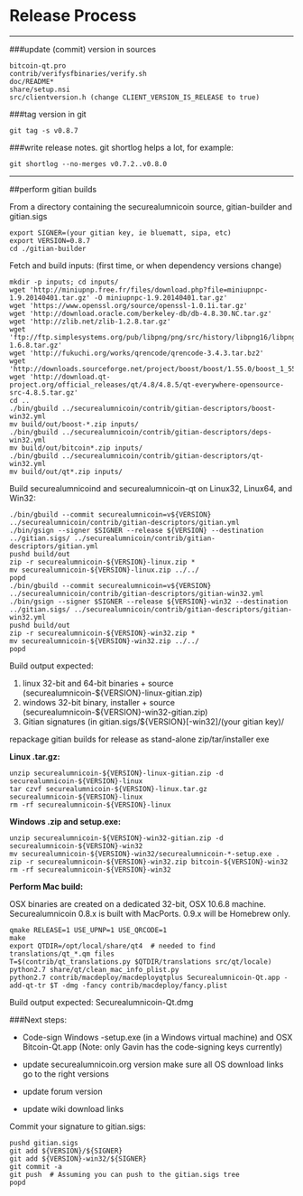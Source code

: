 Release Process
====================

* * *

###update (commit) version in sources


	bitcoin-qt.pro
	contrib/verifysfbinaries/verify.sh
	doc/README*
	share/setup.nsi
	src/clientversion.h (change CLIENT_VERSION_IS_RELEASE to true)

###tag version in git

	git tag -s v0.8.7

###write release notes. git shortlog helps a lot, for example:

	git shortlog --no-merges v0.7.2..v0.8.0

* * *

##perform gitian builds

 From a directory containing the securealumnicoin source, gitian-builder and gitian.sigs
  
	export SIGNER=(your gitian key, ie bluematt, sipa, etc)
	export VERSION=0.8.7
	cd ./gitian-builder

 Fetch and build inputs: (first time, or when dependency versions change)

	mkdir -p inputs; cd inputs/
	wget 'http://miniupnp.free.fr/files/download.php?file=miniupnpc-1.9.20140401.tar.gz' -O miniupnpc-1.9.20140401.tar.gz'
	wget 'https://www.openssl.org/source/openssl-1.0.1i.tar.gz'
	wget 'http://download.oracle.com/berkeley-db/db-4.8.30.NC.tar.gz'
	wget 'http://zlib.net/zlib-1.2.8.tar.gz'
	wget 'ftp://ftp.simplesystems.org/pub/libpng/png/src/history/libpng16/libpng-1.6.8.tar.gz'
	wget 'http://fukuchi.org/works/qrencode/qrencode-3.4.3.tar.bz2'
	wget 'http://downloads.sourceforge.net/project/boost/boost/1.55.0/boost_1_55_0.tar.bz2'
	wget 'http://download.qt-project.org/official_releases/qt/4.8/4.8.5/qt-everywhere-opensource-src-4.8.5.tar.gz'
	cd ..
	./bin/gbuild ../securealumnicoin/contrib/gitian-descriptors/boost-win32.yml
	mv build/out/boost-*.zip inputs/
	./bin/gbuild ../securealumnicoin/contrib/gitian-descriptors/deps-win32.yml
	mv build/out/bitcoin*.zip inputs/
	./bin/gbuild ../securealumnicoin/contrib/gitian-descriptors/qt-win32.yml
	mv build/out/qt*.zip inputs/

 Build securealumnicoind and securealumnicoin-qt on Linux32, Linux64, and Win32:
  
	./bin/gbuild --commit securealumnicoin=v${VERSION} ../securealumnicoin/contrib/gitian-descriptors/gitian.yml
	./bin/gsign --signer $SIGNER --release ${VERSION} --destination ../gitian.sigs/ ../securealumnicoin/contrib/gitian-descriptors/gitian.yml
	pushd build/out
	zip -r securealumnicoin-${VERSION}-linux.zip *
	mv securealumnicoin-${VERSION}-linux.zip ../../
	popd
	./bin/gbuild --commit securealumnicoin=v${VERSION} ../securealumnicoin/contrib/gitian-descriptors/gitian-win32.yml
	./bin/gsign --signer $SIGNER --release ${VERSION}-win32 --destination ../gitian.sigs/ ../securealumnicoin/contrib/gitian-descriptors/gitian-win32.yml
	pushd build/out
	zip -r securealumnicoin-${VERSION}-win32.zip *
	mv securealumnicoin-${VERSION}-win32.zip ../../
	popd

  Build output expected:

  1. linux 32-bit and 64-bit binaries + source (securealumnicoin-${VERSION}-linux-gitian.zip)
  2. windows 32-bit binary, installer + source (securealumnicoin-${VERSION}-win32-gitian.zip)
  3. Gitian signatures (in gitian.sigs/${VERSION}[-win32]/(your gitian key)/

repackage gitian builds for release as stand-alone zip/tar/installer exe

**Linux .tar.gz:**

	unzip securealumnicoin-${VERSION}-linux-gitian.zip -d securealumnicoin-${VERSION}-linux
	tar czvf securealumnicoin-${VERSION}-linux.tar.gz securealumnicoin-${VERSION}-linux
	rm -rf securealumnicoin-${VERSION}-linux

**Windows .zip and setup.exe:**

	unzip securealumnicoin-${VERSION}-win32-gitian.zip -d securealumnicoin-${VERSION}-win32
	mv securealumnicoin-${VERSION}-win32/securealumnicoin-*-setup.exe .
	zip -r securealumnicoin-${VERSION}-win32.zip bitcoin-${VERSION}-win32
	rm -rf securealumnicoin-${VERSION}-win32

**Perform Mac build:**

  OSX binaries are created on a dedicated 32-bit, OSX 10.6.8 machine.
  Securealumnicoin 0.8.x is built with MacPorts.  0.9.x will be Homebrew only.

	qmake RELEASE=1 USE_UPNP=1 USE_QRCODE=1
	make
	export QTDIR=/opt/local/share/qt4  # needed to find translations/qt_*.qm files
	T=$(contrib/qt_translations.py $QTDIR/translations src/qt/locale)
	python2.7 share/qt/clean_mac_info_plist.py
	python2.7 contrib/macdeploy/macdeployqtplus Securealumnicoin-Qt.app -add-qt-tr $T -dmg -fancy contrib/macdeploy/fancy.plist

 Build output expected: Securealumnicoin-Qt.dmg

###Next steps:

* Code-sign Windows -setup.exe (in a Windows virtual machine) and
  OSX Bitcoin-Qt.app (Note: only Gavin has the code-signing keys currently)

* update securealumnicoin.org version
  make sure all OS download links go to the right versions

* update forum version

* update wiki download links

Commit your signature to gitian.sigs:

	pushd gitian.sigs
	git add ${VERSION}/${SIGNER}
	git add ${VERSION}-win32/${SIGNER}
	git commit -a
	git push  # Assuming you can push to the gitian.sigs tree
	popd

